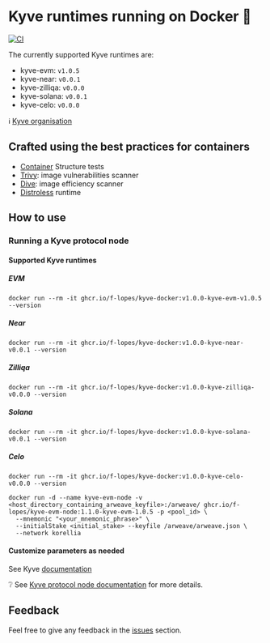 # Kyve runtimes running on Docker :whale:

[![CI](https://github.com/f-lopes/kyve-evm-docker/actions/workflows/main.yml/badge.svg)](https://github.com/f-lopes/kyve-evm-docker/actions/workflows/main.yml)

The currently supported Kyve runtimes are:
* kyve-evm: `v1.0.5`
* kyve-near: `v0.0.1`
* kyve-zilliqa: `v0.0.0`
* kyve-solana: `v0.0.1`
* kyve-celo: `v0.0.0`

:information_source: [Kyve organisation](https://github.com/kyve-org/)

## Crafted using the best practices for containers

* [Container](https://github.com/GoogleContainerTools/container-structure-test) Structure tests
* [Trivy](https://github.com/aquasecurity/trivy#abstract): image vulnerabilities scanner
* [Dive](https://github.com/wagoodman/dive): image efficiency scanner
* [Distroless](https://github.com/GoogleContainerTools/distroless#why-should-i-use-distroless-images) runtime

## How to use

### Running a Kyve protocol node

#### Supported Kyve runtimes

##### EVM
```shell
docker run --rm -it ghcr.io/f-lopes/kyve-docker:v1.0.0-kyve-evm-v1.0.5 --version
```
##### Near
```shell
docker run --rm -it ghcr.io/f-lopes/kyve-docker:v1.0.0-kyve-near-v0.0.1 --version
```
##### Zilliqa
```shell
docker run --rm -it ghcr.io/f-lopes/kyve-docker:v1.0.0-kyve-zilliqa-v0.0.0 --version
```
##### Solana
```shell
docker run --rm -it ghcr.io/f-lopes/kyve-docker:v1.0.0-kyve-solana-v0.0.1 --version
```
##### Celo
```shell
docker run --rm -it ghcr.io/f-lopes/kyve-docker:v1.0.0-kyve-celo-v0.0.0 --version
```

```shell
docker run -d --name kyve-evm-node -v <host_directory_containing_arweave_keyfile>:/arweave/ ghcr.io/f-lopes/kyve-evm-node:1.1.0-kyve-evm-1.0.5 -p <pool_id> \
  --mnemonic "<your_mnemonic_phrase>" \
  --initialStake <initial_stake> --keyfile /arweave/arweave.json \
  --network korellia
```

#### Customize parameters as needed

See Kyve [documentation](https://github.com/KYVENetwork/evm#verify-that-your-binary-has-been-built-correctly)

:grey_question: See [Kyve protocol node documentation](https://docs.kyve.network/intro/protocol-node.html) for more details.


## Feedback

Feel free to give any feedback in the [issues](https://github.com/f-lopes/kyve-evm-docker/issues) section.
